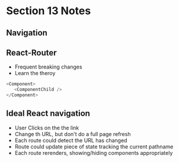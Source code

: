# Section 13 Notes
## Navigation 
## React-Router
- Frequent breaking changes
- Learn the theroy 

``` Javascript
<Component>
   <ComponentChild />
</Component>
```

## Ideal React navigation
- User Clicks on the the link
- Change th URL, but don't do a full page refresh
- Each route could detect the URL has changed
- Route could update piece of state tracking the current pathname
- Each route rerenders, showing/hiding components appropriately
